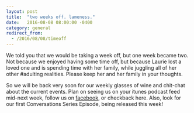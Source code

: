 ```yaml
---
layout: post
title:  "two weeks off. lameness."
date:   2016-08-08 08:00:00 -0400
category: general
redirect_from:
  - /2016/08/08/timeoff
---
```


We told you that we would be taking a week off, but one week became two. Not because we enjoyed having some time off, but because Laurie lost a loved one and is spending time with her family, while juggling all of her other #adulting realities. Please keep her and her family in your thoughts.

So we will be back very soon for our weekly glasses of wine and chit-chat about the current events. Plan on seeing us on your itunes podcast feed mid-next week, follow us on [facebook](https://www.facebook.com/crimsonianpodcast), or checkback here.  Also, look for our first Conversations Series Episode, being released this week!
